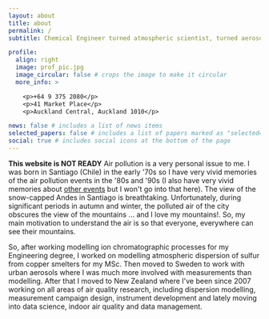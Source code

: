 ```yaml
---
layout: about
title: about
permalink: /
subtitle: Chemical Engineer turned atmospheric scientist, turned aerosol scientist.

profile:
  align: right
  image: prof_pic.jpg
  image_circular: false # crops the image to make it circular
  more_info: >

    <p>+64 9 375 2080</p>
    <p>41 Market Place</p>
    <p>Auckland Central, Auckland 1010</p>

news: false # includes a list of news items
selected_papers: false # includes a list of papers marked as "selected={true}"
social: true # includes social icons at the bottom of the page
---
```


**This website is NOT READY**
Air pollution is a very personal issue to me. I was born in Santiago (Chile) in the early '70s so I have very vivid memories of the air pollution events in the '80s and '90s (I also have very vivid memories about [other events](https://en.wikipedia.org/wiki/Military_dictatorship_of_Chile) but I won't go into that here). The view of the snow-capped Andes in Santiago is breathtaking. Unfortunately, during significant periods in autumn and winter, the polluted air of the city obscures the view of the mountains ... and I love my mountains!. So, my main motivation to understand the air is so that everyone, everywhere can see their mountains.

So, after working modelling ion chromatographic processes for my Engineering degree, I worked on modelling atmospheric dispersion of sulfur from copper smelters for my MSc. Then moved to Sweden to work with urban aerosols where I was much more involved with measurements than modelling. After that I moved to New Zealand where I've been since 2007 working on all areas of air quality research, including dispersion modelling, measurement campaign design, instrument development and lately moving into data science, indoor air quality and data management.
